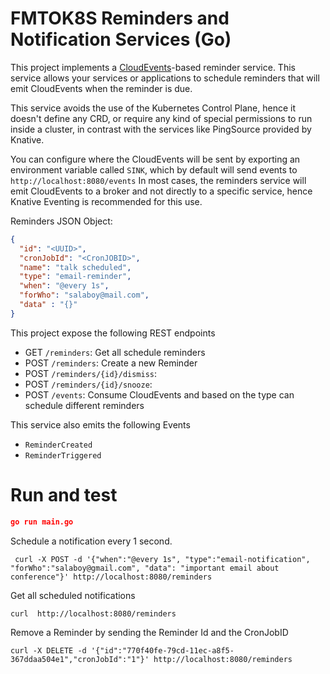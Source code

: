 # FMTOK8S Reminders and Notification Services (Go)

This project implements a [CloudEvents](http://cloudevents.io)-based reminder service. 
This service allows your services or applications to schedule reminders that will emit CloudEvents when the reminder is due.

This service avoids the use of the Kubernetes Control Plane, hence it doesn't define any CRD, or require any kind of special permissions to run inside a cluster, 
in contrast with the services like PingSource provided by Knative.

You can configure where the CloudEvents will be sent by exporting an environment variable called `SINK`, which by default will send events to `http://localhost:8080/events`
In most cases, the reminders service will emit CloudEvents to a broker and not directly to a specific service, hence Knative Eventing is recommended for this use. 

Reminders JSON Object: 
```json
{
  "id": "<UUID>",
  "cronJobId": "<CronJOBID>",
  "name": "talk scheduled",
  "type": "email-reminder",
  "when": "@every 1s",
  "forWho": "salaboy@mail.com",
  "data" : "{}"
}

```




This project expose the following REST endpoints
- GET `/reminders`: Get all schedule reminders
- POST `/reminders`: Create a new Reminder
- POST `/reminders/{id}/dismiss`:  
- POST `/reminders/{id}/snooze`: 
- POST `/events`: Consume CloudEvents and based on the type can schedule different reminders


This service also emits the following Events
- `ReminderCreated`
- `ReminderTriggered`

# Run and test

```json
go run main.go
```
Schedule a notification every 1 second.
```
 curl -X POST -d '{"when":"@every 1s", "type":"email-notification", "forWho":"salaboy@gmail.com", "data": "important email about conference"}' http://localhost:8080/reminders 
```
Get all scheduled notifications
```
curl  http://localhost:8080/reminders 
```
Remove a Reminder by sending the Reminder Id and the CronJobID
```
curl -X DELETE -d '{"id":"770f40fe-79cd-11ec-a8f5-367ddaa504e1","cronJobId":"1"}' http://localhost:8080/reminders
```